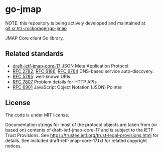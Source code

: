 go-jmap
==========

NOTE: this repository is being actively developed and maintained at [git.sr.ht/~rockorager/go-jmap](https://git.sr.ht/~rockorager/go-jmap)

JMAP Core client Go library.

Related standards
---------

- [draft-ietf-jmap-core-17]
  JSON Meta Application Protocol
- [RFC 2782], [RFC 6186], [RFC 6764]
  DNS-based service auto-discovery.
- [RFC 5785]
  .well-known URIs
- [RFC 7807]
  Problem details for HTTP APIs
- [RFC 6901]
  JavaScript Object Notation (JSON) Pointer

License 
---------

The code is under MIT license.

Documentation strings for most of the protocol objects are taken from (or based
on) contents of draft-ietf-jmap-core-17 and is subject to the IETF Trust
Provisions. See https://trustee.ietf.org/trust-legal-provisions.html for
details. See included draft-ietf-jmap-core-17.txt for related copyright
notices.


[draft-ietf-jmap-core-17]: https://tools.ietf.org/html/draft-ietf-jmap-core-17
[RFC 2782]: https://tools.ietf.org/html/rfc2782
[RFC 6186]: https://tools.ietf.org/html/rfc6186
[RFC 6764]: https://tools.ietf.org/html/rfc6764
[RFC 5785]: https://tools.ietf.org/html/rfc5785
[RFC 7807]: https://tools.ietf.org/html/rfc7807
[RFC 6901]: https://tools.ietf.org/html/rfc6901
